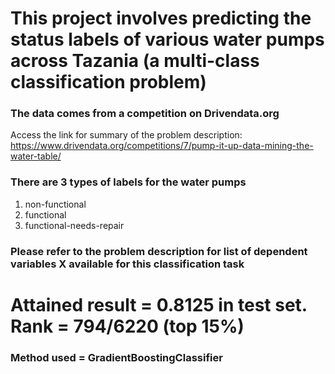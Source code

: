 # This project involves predicting the status labels of various water pumps across Tazania (a multi-class classification problem)
### The data comes from a competition on Drivendata.org

Access the link for summary of the problem description: 
https://www.drivendata.org/competitions/7/pump-it-up-data-mining-the-water-table/

### There are 3 types of labels for the water pumps
  1. non-functional
  2. functional
  3. functional-needs-repair
  
### Please refer to the problem description for list of dependent variables X available for this classification task

# Attained result = 0.8125 in test set. Rank = 794/6220 (top 15%)
### Method used = GradientBoostingClassifier
